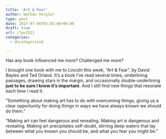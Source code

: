 ```yaml
---
title: 'Art & Fear'
author: Nathan Yergler
type: post
date: 2017-07-06T05:03:06+00:00
draft: true
url: /?p=2521
categories:
  - Uncategorized

---
```

Has any book influenced me more? Challenged me more?

I brought one book with me to Lincoln this week, &#8220;Art & Fear&#8221;, by David Bayles and Ted Orland. It&#8217;s a book I&#8217;ve read several times, underlining passages, drawing stars in the margin, and occasionally double-underlining **just to be sure I know it&#8217;s important.** And I still find new things that resonate each time I read it. <span id="selectionBoundary_1501116679161_4297083568553046" class="rangySelectionBoundary" style="line-height: 0; display: none;">﻿</span>

&#8220;Something about making art has to do with overcoming things, giving us a clear opportunity for doing things in ways we have always known we should do them.&#8221;

&#8220;Making art can feel dangerous and revealing. Making art _is_ dangerous and revealing. Making art precipitates self-doubt, stirring deep waters that lay between what you known you should be, and what you fear you might be.&#8221;